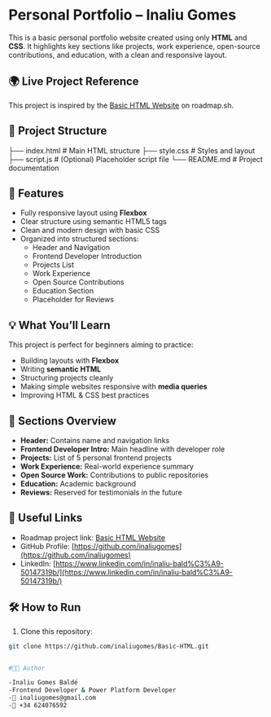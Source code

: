 # Personal Portfolio – Inaliu Gomes

This is a basic personal portfolio website created using only **HTML** and **CSS**. It highlights key sections like projects, work experience, open-source contributions, and education, with a clean and responsive layout.

## 🌍 Live Project Reference

This project is inspired by the [Basic HTML Website](https://roadmap.sh/projects/basic-html-website) on roadmap.sh.

## 📁 Project Structure

├── index.html # Main HTML structure
├── style.css # Styles and layout
├── script.js # (Optional) Placeholder script file
└── README.md # Project documentation


## 🚀 Features

- Fully responsive layout using **Flexbox**
- Clear structure using semantic HTML5 tags
- Clean and modern design with basic CSS
- Organized into structured sections:
  - Header and Navigation
  - Frontend Developer Introduction
  - Projects List
  - Work Experience
  - Open Source Contributions
  - Education Section
  - Placeholder for Reviews

## 💡 What You’ll Learn

This project is perfect for beginners aiming to practice:

- Building layouts with **Flexbox**
- Writing **semantic HTML**
- Structuring projects cleanly
- Making simple websites responsive with **media queries**
- Improving HTML & CSS best practices

## 📸 Sections Overview

- **Header:** Contains name and navigation links
- **Frontend Developer Intro:** Main headline with developer role
- **Projects:** List of 5 personal frontend projects
- **Work Experience:** Real-world experience summary
- **Open Source Work:** Contributions to public repositories
- **Education:** Academic background
- **Reviews:** Reserved for testimonials in the future

## 🔗 Useful Links

- Roadmap project link: [Basic HTML Website](https://roadmap.sh/projects/basic-html-website)
- GitHub Profile: [https://github.com/inaliugomes](https://github.com/inaliugomes)
- LinkedIn: [https://www.linkedin.com/in/inaliu-bald%C3%A9-50147319b/](https://www.linkedin.com/in/inaliu-bald%C3%A9-50147319b/)

## 🛠️ How to Run

1. Clone this repository:

```bash
git clone https://github.com/inaliugomes/Basic-HTML.git


#🧑‍💻 Author

-Inaliu Gomes Baldé
-Frontend Developer & Power Platform Developer
-📧 inaliugomes@gmail.com
-📱 +34 624076592

